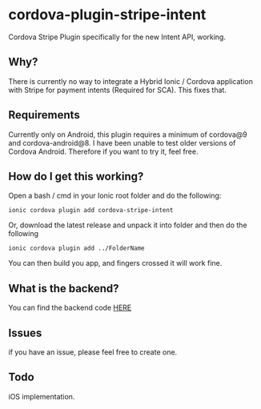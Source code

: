 # cordova-plugin-stripe-intent
 Cordova Stripe Plugin specifically for the new Intent API, working.

## Why?
There is currently no way to integrate a Hybrid Ionic / Cordova application with Stripe for payment intents (Required for SCA). This fixes that.

## Requirements
Currently only on Android, this plugin requires a minimum of cordova@9 and cordova-android@8. I have been unable to test older versions of Cordova Android. Therefore if you want to try it, feel free.

## How do I get this working?
Open a bash / cmd in your Ionic root folder and do the following:
```
ionic cordova plugin add cordova-stripe-intent
```
Or, download the latest release and unpack it into folder and then do the following
```
ionic cordova plugin add ../FolderName
```
You can then build you app, and fingers crossed it will work fine.

## What is the backend?

You can find the backend code [HERE](https://github.com/stripe-samples/accept-a-card-payment/blob/master/without-webhooks/server/php/public/pay.php) 

## Issues
if you have an issue, please feel free to create one.


## Todo 
iOS implementation.

